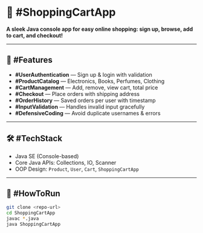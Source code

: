 # 🛒 #ShoppingCartApp

**A sleek Java console app for easy online shopping: sign up, browse, add to cart, and checkout!**

---

## 🚀 #Features

- **#UserAuthentication** — Sign up & login with validation  
- **#ProductCatalog** — Electronics, Books, Perfumes, Clothing  
- **#CartManagement** — Add, remove, view cart, total price  
- **#Checkout** — Place orders with shipping address  
- **#OrderHistory** — Saved orders per user with timestamp  
- **#InputValidation** — Handles invalid input gracefully  
- **#DefensiveCoding** — Avoid duplicate usernames & errors  

---

## 🛠️ #TechStack

- Java SE (Console-based)  
- Core Java APIs: Collections, IO, Scanner  
- OOP Design: `Product`, `User`, `Cart`, `ShoppingCartApp`  

---

## 🎯 #HowToRun

```bash
git clone <repo-url>
cd ShoppingCartApp
javac *.java
java ShoppingCartApp
